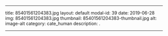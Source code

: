
---
title: 85401561204383.jpg
layout: default
modal-id: 39
date: 2019-06-28
img: 85401561204383.jpg
thumbnail: 85401561204383-thumbnail.jpg
alt: image-alt
category: cate_human
description: .

---

